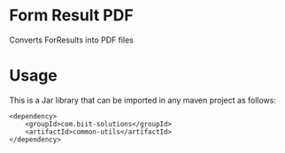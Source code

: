 # Form Result PDF

Converts ForResults into PDF files

# Usage

This is a Jar library that can be imported in any maven project as follows:

```
<dependency>
    <groupId>com.biit-solutions</groupId>
    <artifactId>common-utils</artifactId>
</dependency>
```